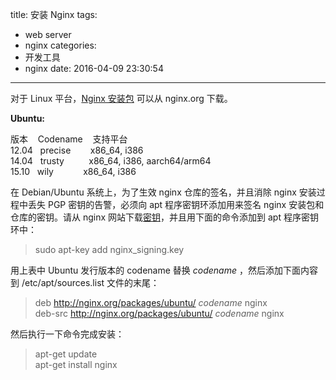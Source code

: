 title: 安装 Nginx
tags:
  - web server
  - nginx
categories:
  - 开发工具
  - nginx
date: 2016-04-09 23:30:54
---


对于 Linux 平台，[Nginx 安装包](http://nginx.org/en/linux_packages.html) 可以从 nginx.org 下载。

<!-- more -->

**Ubuntu:**

版本&nbsp;&nbsp;&nbsp;&nbsp;Codename&nbsp;&nbsp;&nbsp;&nbsp;支持平台  
12.04&nbsp;&nbsp;&nbsp;precise&nbsp;&nbsp;&nbsp;&nbsp;&nbsp;&nbsp;&nbsp;&nbsp;x86_64, i386  
14.04&nbsp;&nbsp;&nbsp;trusty&nbsp;&nbsp;&nbsp;&nbsp;&nbsp;&nbsp;&nbsp;&nbsp;&nbsp;&nbsp;x86_64, i386, aarch64/arm64  
15.10&nbsp;&nbsp;&nbsp;wily&nbsp;&nbsp;&nbsp;&nbsp;&nbsp;&nbsp;&nbsp;&nbsp;&nbsp;&nbsp;&nbsp;&nbsp;x86_64, i386

在 Debian/Ubuntu 系统上，为了生效 nginx 仓库的签名，并且消除 nginx 安装过程中丢失 PGP 密钥的告警，必须向 apt 程序密钥环添加用来签名 nginx 安装包和仓库的密钥。请从 nginx 网站下载[密钥](http://nginx.org/keys/nginx_signing.key)，并且用下面的命令添加到 apt 程序密钥环中：

> sudo apt-key add nginx_signing.key

用上表中 Ubuntu 发行版本的 codename 替换 *codename* ，然后添加下面内容到 /etc/apt/sources.list 文件的末尾：

> deb http://nginx.org/packages/ubuntu/ *codename* nginx  
> deb-src http://nginx.org/packages/ubuntu/ *codename* nginx

然后执行一下命令完成安装：

> apt-get update  
> apt-get install nginx
